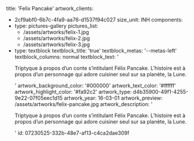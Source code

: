 title: 'Felix Pancake'
artwork_clients:
  - 2cf9abf0-6b7c-4fa9-aa76-d1537f94c027
size_unit: INH
components:
  -
    type: pictures-gallery
    pictures_list:
      - /assets/artworks/felix-1.jpg
      - /assets/artworks/felix-2.jpg
      - /assets/artworks/felix-3.jpg
  -
    type: textblock
    textblock_title: 'true'
    textblock_metas: '--metas-left'
    textblock_columns: normal
    textblock_text: '<p>Triptyque à propos d’un conte s’intitulant Félix Pancake. L’histoire est à propos d’un personnage qui adore cuisiner seul sur sa planète, la Lune.</p>'
artwork_background_color: '#000000'
artwork_text_color: '#ffffff'
artwork_highlight_color: '#fa92c2'
artwork_type: d4b35900-49f1-4255-9e22-07f05eec1d15
artwork_year: 16-03-01
artwork_preview: /assets/artworks/felix-pancake.jpg
artwork_description: '<p>Triptyque à propos d’un conte s’intitulant Félix Pancake. L’histoire est à propos d’un personnage qui adore cuisiner seul sur sa planète, la Lune.</p>'
id: 07230525-332b-48e7-af13-c4ca2dae309f
